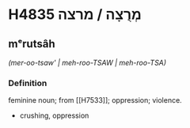 # H4835 מְרֻצָה / מרצה

## mᵉrutsâh

_(mer-oo-tsaw' | meh-roo-TSAW | meh-roo-TSA)_

### Definition

feminine noun; from [[H7533]]; oppression; violence.

- crushing, oppression
